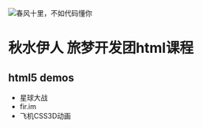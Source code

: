 ![春风十里，不如代码懂你](https://timgsa.baidu.com/timg?image&quality=80&size=b9999_10000&sec=1509596266846&di=127391a8dc305f4691e2c2d6c65a5078&imgtype=0&src=http%3A%2F%2Fuploads.xuexila.com%2Fallimg%2F1708%2F1105-1FPG00413.jpg)
# 秋水伊人 旅梦开发团html课程
## html5 demos 
 - 星球大战
 - fir.im
 - 飞机CSS3D动画